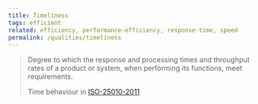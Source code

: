 ```yaml
---
title: Timeliness
tags: efficient
related: efficiency, performance-efficiency, response-time, speed
permalink: /qualities/timeliness
---
```


<div class="arc42-help" markdown="1">

>Degree to which the response and processing times and throughput rates of a product or system, when performing its functions, meet requirements.
>
>Time behaviour in [ISO-25010-2011](/references/#iso-25010-2011)
</div><br>
